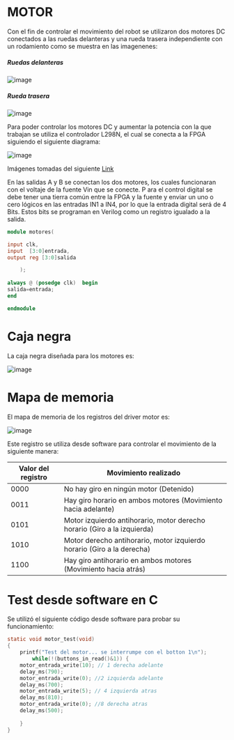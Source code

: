 # MOTOR

Con el fin de controlar el movimiento del robot se utilizaron dos motores DC conectados a las ruedas delanteras y una rueda trasera independiente con un rodamiento como se muestra en las imagenenes:

##### Ruedas delanteras                                                                                  
![image](https://user-images.githubusercontent.com/80898083/129971973-c1820080-d68b-456d-ac6a-7b34604f678b.png) 

##### Rueda trasera
![image](https://user-images.githubusercontent.com/80898083/129972025-6378d064-21f8-46b8-94fa-1fdde8814370.png)

Para poder controlar los motores DC y aumentar la potencia con la que trabajan se utiliza el controlador L298N, el cual se conecta a la FPGA siguiendo el siguiente diagrama:

![image](https://user-images.githubusercontent.com/80898083/129972359-bf668713-1e34-4258-84e7-09dbf1d84347.png)

Imágenes tomadas del siguiente [Link](https://www.prometec.net/l298n/)

En las salidas A y B se conectan los dos motores, los cuales funcionaran con el voltaje de la fuente Vin que se conecte. P ara el control digital se debe tener una tierra común entre la FPGA y la fuente y enviar un uno o cero lógicos en las entradas IN1 a IN4, por lo que la entrada digital será de 4 Bits. Estos bits se programan en Verilog como un registro igualado a la salida.

```verilog
module motores(

input clk,
input  [3:0]entrada, 
output reg [3:0]salida

    );       
    
always @ (posedge clk)  begin    
salida=entrada;
end

endmodule
```

# Caja negra

La caja negra diseñada para los motores es:

![image](https://user-images.githubusercontent.com/80898083/130699955-5e974fe2-fa74-40a7-a982-aef132323df4.png)


# Mapa de memoria 

El mapa de memoria de los registros del driver motor es:

![image](https://user-images.githubusercontent.com/80898083/130700300-ccffca4f-4e89-4087-8483-ab6ec68f2692.png)


Este registro se utiliza desde software para controlar el movimiento de la siguiente manera:

|Valor del registro| 	Movimiento realizado |
|---|---|
|0000 | No hay giro en ningún motor (Detenido) |
|0011 |	Hay giro horario en ambos motores (Movimiento hacia adelante) |
|0101 | Motor izquierdo antihorario, motor derecho horario (Giro a la izquierda) |
|1010 |	Motor derecho antihorario, motor izquierdo horario (Giro a la derecha) |
|1100 | Hay giro antihorario en ambos motores (Movimiento hacia atrás) |

# Test desde software en C

Se utilizó el siguiente código desde software para probar su funcionamiento:

```C
static void motor_test(void)
{
    printf("Test del motor... se interrumpe con el botton 1\n");
        while(!(buttons_in_read()&1)) {
	motor_entrada_write(10); // 1 derecha adelante
	delay_ms(790);
	motor_entrada_write(0); //2 izquierda adelante
	delay_ms(700);
	motor_entrada_write(5); // 4 izquierda atras
	delay_ms(810);
	motor_entrada_write(0); //8 derecha atras
	delay_ms(500);
	
	}
}
```
